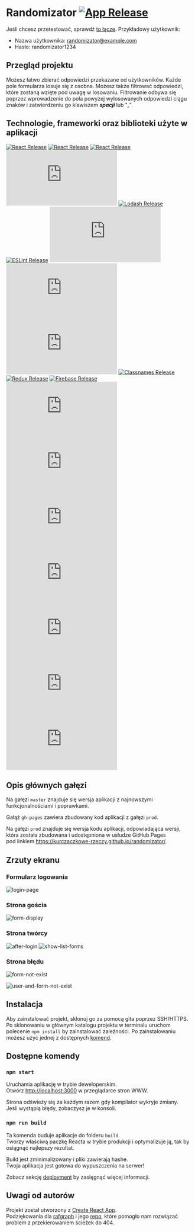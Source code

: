 # Randomizator [![App Release](https://img.shields.io/badge/dynamic/json?color=blue&label=wersja&query=%24.version&url=https%3A%2F%2Fraw.githubusercontent.com%2Fkurczaczkowe-rzeczy%2Frandomizator%2Fmaster%2Fpackage.json)]()

Jeśli chcesz przetestować, sprawdź [to łącze](https://kurczaczkowe-rzeczy.github.io/randomizator/). Przykładowy użytkownik:
- Nazwa użytkownika: randomizator@example.com
- Hasło: randomizator1234

## Przegląd projektu
Możesz łatwo zbierać odpowiedzi przekazane od użytkowników. Każde pole formularza losuje się z osobna.
Możesz także filtrować odpowiedzi, które zostaną wzięte pod uwagę w losowaniu. Filtrowanie odbywa się 
poprzez wprowadzenie do pola powyżej wylosowanych odpowiedzi ciągu znaków i zatwierdzeniu go klawiszem 
**_spacji_** lub "**_,_**".

## Technologie, frameworki oraz biblioteki użyte w aplikacji
[![React Release](https://img.shields.io/badge/node-12.18.3-blue)]()
[![React Release](https://img.shields.io/badge/npm-6.14.5-blue)]()
[![React Release](https://img.shields.io/badge/dynamic/json?color=blue&label=react&query=%24.dependencies.react&url=https%3A%2F%2Fraw.githubusercontent.com%2Fkurczaczkowe-rzeczy%2Frandomizator%2Fmaster%2Fpackage.json)]()
[![Uuid Release](https://img.shields.io/badge/dynamic/json?color=blue&label=react-uuid&query=%24.dependencies['react-uuid']&url=https%3A%2F%2Fraw.githubusercontent.com%2Fkurczaczkowe-rzeczy%2Frandomizator%2Fmaster%2Fpackage.json)]()
[![Lodash Release](https://img.shields.io/badge/dynamic/json?color=blue&label=lodash&query=%24.dependencies.lodash&url=https%3A%2F%2Fraw.githubusercontent.com%2Fkurczaczkowe-rzeczy%2Frandomizator%2Fmaster%2Fpackage.json)]()
[![ESLint Release](https://img.shields.io/badge/dynamic/json?color=blue&label=eslint&query=%24.dependencies.eslint&url=https%3A%2F%2Fraw.githubusercontent.com%2Fkurczaczkowe-rzeczy%2Frandomizator%2Fmaster%2Fpackage.json)]()
[![Node Sass Release](https://img.shields.io/badge/dynamic/json?color=blue&label=node-sass&query=%24.dependencies['node-sass']&url=https%3A%2F%2Fraw.githubusercontent.com%2Fkurczaczkowe-rzeczy%2Frandomizator%2Fmaster%2Fpackage.json)]()
[![React Router Release](https://img.shields.io/badge/dynamic/json?color=blue&label=react-router&query=%24.dependencies['react-router']&url=https%3A%2F%2Fraw.githubusercontent.com%2Fkurczaczkowe-rzeczy%2Frandomizator%2Fmaster%2Fpackage.json)]()
[![GitHub Pages Release](https://img.shields.io/badge/dynamic/json?color=blue&label=gh-pages&query=%24.dependencies['gh-pages']&url=https%3A%2F%2Fraw.githubusercontent.com%2Fkurczaczkowe-rzeczy%2Frandomizator%2Fmaster%2Fpackage.json)]()
[![Classnames Release](https://img.shields.io/badge/dynamic/json?color=blue&label=classnames&query=%24.dependencies.classnames&url=https%3A%2F%2Fraw.githubusercontent.com%2Fkurczaczkowe-rzeczy%2Frandomizator%2Fmaster%2Fpackage.json)]()
[![Redux Release](https://img.shields.io/badge/dynamic/json?color=blue&label=redux&query=%24.dependencies.redux&url=https%3A%2F%2Fraw.githubusercontent.com%2Fkurczaczkowe-rzeczy%2Frandomizator%2Fmaster%2Fpackage.json)]()
[![Firebase Release](https://img.shields.io/badge/dynamic/json?color=blue&label=firebase&query=%24.dependencies.firebase&url=https%3A%2F%2Fraw.githubusercontent.com%2Fkurczaczkowe-rzeczy%2Frandomizator%2Fmaster%2Fpackage.json)]()
[![Thunk Release](https://img.shields.io/badge/dynamic/json?color=blue&label=redux-thunk&query=%24.dependencies['redux-thunk']&url=https%3A%2F%2Fraw.githubusercontent.com%2Fkurczaczkowe-rzeczy%2Frandomizator%2Fmaster%2Fpackage.json)]()
[![DnD Release](https://img.shields.io/badge/dynamic/json?color=blue&label=react-dnd&query=%24.dependencies['react-dnd']&url=https%3A%2F%2Fraw.githubusercontent.com%2Fkurczaczkowe-rzeczy%2Frandomizator%2Fmaster%2Fpackage.json)]()
[![React Tag Input Release](https://img.shields.io/badge/dynamic/json?color=blue&label=react-tag-input&query=%24.dependencies['react-tag-input']&url=https%3A%2F%2Fraw.githubusercontent.com%2Fkurczaczkowe-rzeczy%2Frandomizator%2Fmaster%2Fpackage.json)]()
[![Dropzone Release](https://img.shields.io/badge/dynamic/json?color=blue&label=react-dropzone&query=%24.dependencies['react-dropzone']&url=https%3A%2F%2Fraw.githubusercontent.com%2Fkurczaczkowe-rzeczy%2Frandomizator%2Fmaster%2Fpackage.json)]()
[![Papaparse Release](https://img.shields.io/badge/dynamic/json?color=blue&label=react-papaparse&query=%24.dependencies['react-papaparse']&url=https%3A%2F%2Fraw.githubusercontent.com%2Fkurczaczkowe-rzeczy%2Frandomizator%2Fmaster%2Fpackage.json)]()
[![Material-UI icon Release](https://img.shields.io/badge/dynamic/json?color=blue&label=material-ui&query=%24.dependencies['@material-ui/core']&url=https%3A%2F%2Fraw.githubusercontent.com%2Fkurczaczkowe-rzeczy%2Frandomizator%2Fmaster%2Fpackage.json)]()
[![Copy to clipboard](https://img.shields.io/badge/dynamic/json?color=blue&label=react-copy-to-clipboard&query=%24.dependencies['react-copy-to-clipboard']&url=https%3A%2F%2Fraw.githubusercontent.com%2Fkurczaczkowe-rzeczy%2Frandomizator%2Fmaster%2Fpackage.json)]()

## Opis głównych gałęzi

Na gałęzi `master` znajduje się wersja aplikacji z najnowszymi funkcjonalnościami i poprawkami.

Gałąź `gh-pages` zawiera zbudowany kod aplikacji z gałęzi `prod`.

Na gałęzi `prod` znajduje się wersja kodu aplikacji, odpowiadająca wersji, która została zbudowana i udostępniona
w usłudze GitHub Pages pod linkiem https://kurczaczkowe-rzeczy.github.io/randomizator/.

## Zrzuty ekranu

### Formularz logowania
![login-page](https://user-images.githubusercontent.com/33415084/95674977-25bb9000-0bb4-11eb-9175-824f79c2b2e4.png)

### Strona gościa
![form-display](https://user-images.githubusercontent.com/34583194/103149592-1f789100-476b-11eb-8d35-fbce43ab6bd5.png)

### Strona twórcy
![after-login](https://user-images.githubusercontent.com/34583194/103149942-e8a47a00-476e-11eb-9601-13cbf2b06b15.png)
![show-list-forms](https://user-images.githubusercontent.com/33415084/96367974-3e4a1e00-1151-11eb-8fbc-ef82d197b314.png)

### Strona błędu
![form-not-exist](https://user-images.githubusercontent.com/33415084/95674980-26542680-0bb4-11eb-8f30-a7d7e7a36c50.png)

![user-and-form-not-exist](https://user-images.githubusercontent.com/33415084/95674981-26ecbd00-0bb4-11eb-863a-9fd83ccd9fc5.png)

## Instalacja

Aby zainstalować projekt, sklonuj go za pomocą gita poprzez SSH/HTTPS. Po sklonowaniu w głównym katalogu projektu
w terminalu uruchom polecenie `npm install` by zainstalować zależności. Po zainstalowaniu możesz użyć jednej z dostępnych [komend](https://github.com/kurczaczkowe-rzeczy/randomizator#available-scripts).

## Dostępne komendy

### `npm start`

Uruchamia aplikację w trybie deweloperskim.<br>
Otwórz [http://localhost:3000](http://localhost:3000) w przeglądarce stron WWW.

Strona odświeży się za każdym razem gdy kompilator wykryje zmiany.<br>
Jeśli wystąpią błędy, zobaczysz je w konsoli.

### `npm run build`

Ta komenda buduje aplikacje do folderu `build`.<br>
Tworzy właściwą paczkę Reacta w trybie produkcji i optymalizuje ją, tak by osiągnąć najlepszy rezultat.

Build jest zminimalizowany i pliki zawierają hashe.<br>
Twoja aplikacja jest gotowa do wypuszczenia na serwer!

Zobacz sekcję [deployment](https://facebook.github.io/create-react-app/docs/deployment) by zasięgnąć więcej informacji.

## Uwagi od autorów
Projekt został utworzony z [Create React App](https://github.com/facebook/create-react-app). <br>
Podziękowania dla [rafgraph](https://github.com/rafgraph) i jego [repo](https://github.com/rafgraph/spa-github-pages),
które pomogło nam rozwiązać problem z przekierowaniem ścieżek do 404. 
